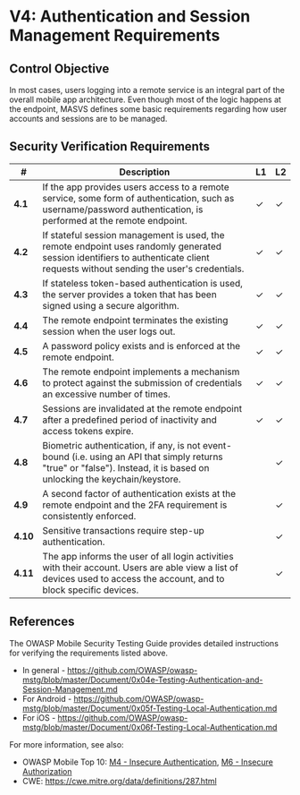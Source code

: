 # V4: Authentication and Session Management Requirements

## Control Objective

In most cases, users logging into a remote service is an integral part of the overall mobile app architecture. Even though most of the logic happens at the endpoint, MASVS defines some basic requirements regarding how user accounts and sessions are to be managed.

## Security Verification Requirements

| # | Description | L1 | L2 |
| --- | --- | --- | --- |
| **4.1** | If the app provides users access to a remote service, some form of authentication, such as username/password authentication, is performed at the remote endpoint. | ✓ | ✓ |
| **4.2** | If stateful session management is used, the remote endpoint uses randomly generated session identifiers to authenticate client requests without sending the user's credentials.  | ✓ | ✓ |
| **4.3** | If stateless token-based authentication is used, the server provides a token that has been signed using a secure algorithm. | ✓ | ✓ |
| **4.4** | The remote endpoint terminates the existing session when the user logs out. | ✓ | ✓ |
| **4.5** | A password policy exists and is enforced at the remote endpoint. | ✓ | ✓ |
| **4.6** | The remote endpoint implements a mechanism to protect against the submission of credentials an excessive number of times. | ✓ | ✓ |
| **4.7** | Sessions are invalidated at the remote endpoint after a predefined period of inactivity and access tokens expire. | ✓ | ✓ |
| **4.8** | Biometric authentication, if any, is not event-bound (i.e. using an API that simply returns "true" or "false"). Instead, it is based on unlocking the keychain/keystore. |   | ✓ |
| **4.9** | A second factor of authentication exists at the remote endpoint and the 2FA requirement is consistently enforced.  |   | ✓ |
| **4.10** | Sensitive transactions require step-up authentication.  |   | ✓ |
| **4.11** | The app informs the user of all login activities with their account. Users are able view a list of devices used to access the account, and to block specific devices. |  | ✓ |

## References

The OWASP Mobile Security Testing Guide provides detailed instructions for verifying the requirements listed above.
- In general - https://github.com/OWASP/owasp-mstg/blob/master/Document/0x04e-Testing-Authentication-and-Session-Management.md
- For Android - https://github.com/OWASP/owasp-mstg/blob/master/Document/0x05f-Testing-Local-Authentication.md
- For iOS - https://github.com/OWASP/owasp-mstg/blob/master/Document/0x06f-Testing-Local-Authentication.md

For more information, see also:

- OWASP Mobile Top 10: [M4 - Insecure Authentication](https://www.owasp.org/index.php/Mobile_Top_10_2016-M4-Insecure_Authentication), [M6 - Insecure Authorization](https://www.owasp.org/index.php/Mobile_Top_10_2016-M6-Insecure_Authorization)
- CWE: https://cwe.mitre.org/data/definitions/287.html
